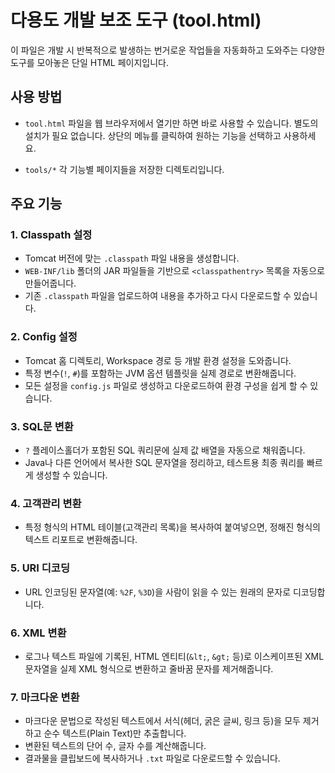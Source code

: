 # 다용도 개발 보조 도구 (tool.html)

이 파일은 개발 시 반복적으로 발생하는 번거로운 작업들을 자동화하고 도와주는 다양한 도구를 모아놓은 단일 HTML 페이지입니다.

## 사용 방법

- `tool.html` 파일을 웹 브라우저에서 열기만 하면 바로 사용할 수 있습니다. 별도의 설치가 필요 없습니다.
상단의 메뉴를 클릭하여 원하는 기능을 선택하고 사용하세요.

- `tools/*` 각 기능별 페이지들을 저장한 디렉토리입니다.


## 주요 기능

### 1. Classpath 설정
- Tomcat 버전에 맞는 `.classpath` 파일 내용을 생성합니다.
- `WEB-INF/lib` 폴더의 JAR 파일들을 기반으로 `<classpathentry>` 목록을 자동으로 만들어줍니다.
- 기존 `.classpath` 파일을 업로드하여 내용을 추가하고 다시 다운로드할 수 있습니다.

### 2. Config 설정
- Tomcat 홈 디렉토리, Workspace 경로 등 개발 환경 설정을 도와줍니다.
- 특정 변수(`!`, `#`)를 포함하는 JVM 옵션 템플릿을 실제 경로로 변환해줍니다.
- 모든 설정을 `config.js` 파일로 생성하고 다운로드하여 환경 구성을 쉽게 할 수 있습니다.

### 3. SQL문 변환
- `?` 플레이스홀더가 포함된 SQL 쿼리문에 실제 값 배열을 자동으로 채워줍니다.
- Java나 다른 언어에서 복사한 SQL 문자열을 정리하고, 테스트용 최종 쿼리를 빠르게 생성할 수 있습니다.

### 4. 고객관리 변환
- 특정 형식의 HTML 테이블(고객관리 목록)을 복사하여 붙여넣으면, 정해진 형식의 텍스트 리포트로 변환해줍니다.

### 5. URI 디코딩
- URL 인코딩된 문자열(예: `%2F`, `%3D`)을 사람이 읽을 수 있는 원래의 문자로 디코딩합니다.

### 6. XML 변환
- 로그나 텍스트 파일에 기록된, HTML 엔티티(`&lt;`, `&gt;` 등)로 이스케이프된 XML 문자열을 실제 XML 형식으로 변환하고 줄바꿈 문자를 제거해줍니다.

### 7. 마크다운 변환
- 마크다운 문법으로 작성된 텍스트에서 서식(헤더, 굵은 글씨, 링크 등)을 모두 제거하고 순수 텍스트(Plain Text)만 추출합니다.
- 변환된 텍스트의 단어 수, 글자 수를 계산해줍니다.
- 결과물을 클립보드에 복사하거나 `.txt` 파일로 다운로드할 수 있습니다.
